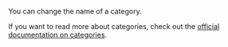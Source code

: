 You can change the name of a category.

If you want to read more about categories, check out the [official documentation on categories](https://firefly-iii.readthedocs.io/en/latest/concepts/categories.html).
